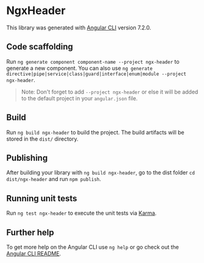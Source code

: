 # NgxHeader

This library was generated with [Angular CLI](https://github.com/angular/angular-cli) version 7.2.0.

## Code scaffolding

Run `ng generate component component-name --project ngx-header` to generate a new component. You can also use `ng generate directive|pipe|service|class|guard|interface|enum|module --project ngx-header`.
> Note: Don't forget to add `--project ngx-header` or else it will be added to the default project in your `angular.json` file. 

## Build

Run `ng build ngx-header` to build the project. The build artifacts will be stored in the `dist/` directory.

## Publishing

After building your library with `ng build ngx-header`, go to the dist folder `cd dist/ngx-header` and run `npm publish`.

## Running unit tests

Run `ng test ngx-header` to execute the unit tests via [Karma](https://karma-runner.github.io).

## Further help

To get more help on the Angular CLI use `ng help` or go check out the [Angular CLI README](https://github.com/angular/angular-cli/blob/master/README.md).
